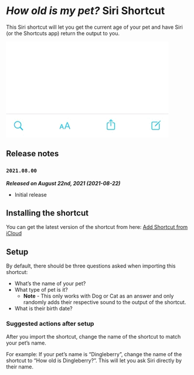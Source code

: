 # _How old is my pet?_ Siri Shortcut

This Siri shortcut will let you get the current age of your pet and have Siri (or the Shortcuts app) return the output to you.

![Example run](./_images/how-old-is-pet-example-01.GIF)

## Release notes

### `2021.08.00`

**_Released on August 22nd, 2021 (2021-08-22)_**

- Initial release

## Installing the shortcut

You can get the latest version of the shortcut from here:
[Add Shortcut from iCloud](https://www.icloud.com/shortcuts/6e0fae0ba5ad49c3ac9d2cb4c4e5b04a)

## Setup

By default, there should be three questions asked when importing this shortcut:

- What’s the name of your pet?
- What type of pet is it?
	- **Note** - This only works with Dog or Cat as an answer and only randomly adds their respective sound to the output of the shortcut.
- What is their birth date?

### Suggested actions after setup

After you import the shortcut, change the name of the shortcut to match your pet’s name.

For example:
If your pet’s name is “Dingleberry”, change the name of the shortcut to “How old is Dingleberry?”. This will let you ask Siri directly by their name.
